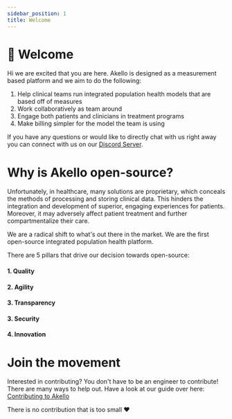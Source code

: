 ```yaml
---
sidebar_position: 1
title: Welcome
---
```


# 🙏 Welcome

Hi we are excited that you are here. Akello is designed as a measurement based platform and we aim to do the following:

1. Help clinical teams run integrated population health models that are based off of measures
2. Work collaboratively as team around
3. Engage both patients and clinicians in treatment programs
4. Make billing simpler for the model the team is using

If you have any questions or would like to directly chat with us right away you can connect with us on our [Discord Server](https://discord.gg/WSqNrWBKKw).


# Why is Akello open-source?

Unfortunately, in healthcare, many solutions are proprietary, which conceals the methods of processing and storing clinical data. This hinders the integration and development of superior, engaging experiences for patients. Moreover, it may adversely affect patient treatment and further compartmentalize their care.

We are a radical shift to what's out there in the market. We are the first open-source integrated population health platform.

There are 5 pillars that drive our decision towards open-source:

#### 1. Quality
#### 2. Agility
#### 3. Transparency
#### 3. Security
#### 4. Innovation


# Join the movement

Interested in contributing? You don't have to be an engineer to contribute! There are many ways to help out. Have a look at our guide over here: [Contributing to Akello](/docs/developers/contributing/)

There is no contribution that is too small ❤️
